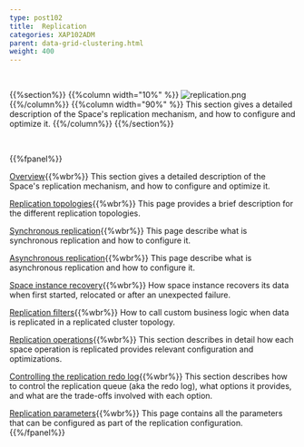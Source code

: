 ```yaml
---
type: post102
title:  Replication
categories: XAP102ADM
parent: data-grid-clustering.html
weight: 400
---
```


<br>

{{%section%}}
{{%column width="10%" %}}
![replication.png](/attachment_files/subject/replication-topology.png)
{{%/column%}}
{{%column width="90%" %}}
This section gives a detailed description of the Space's replication mechanism, and how to configure and optimize it.
{{%/column%}}
{{%/section%}}

<br>

{{%fpanel%}}

[Overview](./replication-overview.html){{%wbr%}}
This section gives a detailed description of the Space's replication mechanism, and how to configure and optimize it.

[Replication topologies](./replication-topologies.html){{%wbr%}}
This page provides a brief description for the different replication topologies.

[Synchronous replication](./synchronous-replication.html){{%wbr%}}
This page describe what is synchronous replication and how to configure it.

[Asynchronous replication](./asynchronous-replication.html){{%wbr%}}
This page describe what is asynchronous replication and how to configure it.

[Space instance recovery](./space-instance-recovery.html){{%wbr%}}
How space instance recovers its data when first started, relocated or after an unexpected failure.

[Replication filters](./cluster-replication-filters.html){{%wbr%}}
How to call custom business logic when data is replicated in a replicated cluster topology.

[Replication operations](./replication-operations.html){{%wbr%}}
This section describes in detail how each space operation is replicated provides relevant configuration and optimizations.

[Controlling the replication redo log](./controlling-the-replication-redo-log.html){{%wbr%}}
This section describes how to control the replication queue (aka the redo log), what options it provides, and what are the trade-offs involved with each option.


[Replication parameters](./replication-parameters.html){{%wbr%}}
This page contains all the parameters that can be configured as part of the replication configuration.
{{%/fpanel%}}


















